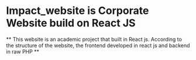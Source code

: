# Impact_website is Corporate Website build on React JS
** This website is an academic project that built in React js. According to the structure of the website, the frontend developed in react js and backend in raw PHP **

